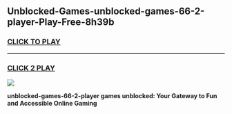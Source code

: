 
## Unblocked-Games-unblocked-games-66-2-player-Play-Free-8h39b
<h3>
<a href="https://premium76.site?title=unblocked-games-66-2-player&ref=22A">CLICK TO PLAY</a></h3>
<hr>

<h3>
<a href="https://premium76.site?title=unblocked-games-66-2-player&ref=22A">CLICK 2 PLAY</a>
  
</h3>

<a href="https://premium76.site?title=unblocked-games-66-2-player&ref=22A"><img src="https://clearcache.store/games.png"></a>


**unblocked-games-66-2-player games unblocked: Your Gateway to Fun and Accessible Online Gaming**
